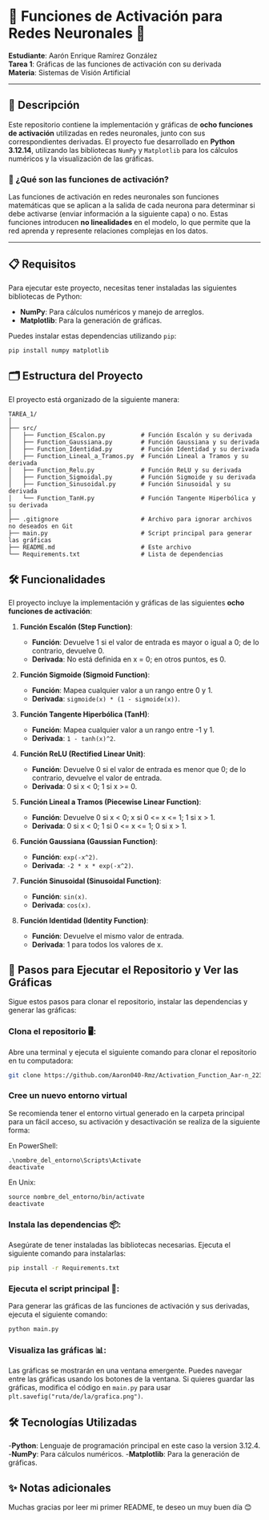 # 🤖 Funciones de Activación para Redes Neuronales 🤖

**Estudiante**: Aarón Enrique Ramírez González  
**Tarea 1**: Gráficas de las funciones de activación con su derivada  
**Materia**: Sistemas de Visión Artificial  

---

## 📝 Descripción

Este repositorio contiene la implementación y gráficas de **ocho funciones de activación** utilizadas en redes neuronales, junto con sus correspondientes derivadas. El proyecto fue desarrollado en **Python 3.12.14**, utilizando las bibliotecas `NumPy` y `Matplotlib` para los cálculos numéricos y la visualización de las gráficas.

### 🤔 ¿Qué son las funciones de activación?

Las funciones de activación en redes neuronales son funciones matemáticas que se aplican a la salida de cada neurona para determinar si debe activarse (enviar información a la siguiente capa) o no. Estas funciones introducen **no linealidades** en el modelo, lo que permite que la red aprenda y represente relaciones complejas en los datos.

---

## 📋 Requisitos

Para ejecutar este proyecto, necesitas tener instaladas las siguientes bibliotecas de Python:

- **NumPy**: Para cálculos numéricos y manejo de arreglos.
- **Matplotlib**: Para la generación de gráficas.

Puedes instalar estas dependencias utilizando `pip`: 

```
pip install numpy matplotlib
```
## 🗂️ Estructura del Proyecto
El proyecto está organizado de la siguiente manera:
```
TAREA_1/
│
├── src/
│   ├── Function_EScalon.py          # Función Escalón y su derivada
│   ├── Function_Gaussiana.py        # Función Gaussiana y su derivada
│   ├── Function_Identidad.py        # Función Identidad y su derivada
│   ├── Function_Lineal_a_Tramos.py  # Función Lineal a Tramos y su derivada
│   ├── Function_Relu.py             # Función ReLU y su derivada
│   ├── Function_Sigmoidal.py        # Función Sigmoide y su derivada
│   ├── Function_Sinusoidal.py       # Función Sinusoidal y su derivada
│   └── Function_TanH.py             # Función Tangente Hiperbólica y su derivada
│
├── .gitignore                       # Archivo para ignorar archivos no deseados en Git
├── main.py                          # Script principal para generar las gráficas
├── README.md                        # Este archivo
└── Requirements.txt                 # Lista de dependencias
```


## 🛠️ Funcionalidades

El proyecto incluye la implementación y gráficas de las siguientes **ocho funciones de activación**:

1. **Función Escalón (Step Function)**:
   - **Función**: Devuelve 1 si el valor de entrada es mayor o igual a 0; de lo contrario, devuelve 0.
   - **Derivada**: No está definida en x = 0; en otros puntos, es 0.

2. **Función Sigmoide (Sigmoid Function)**:
   - **Función**: Mapea cualquier valor a un rango entre 0 y 1.
   - **Derivada**: `sigmoide(x) * (1 - sigmoide(x))`.

3. **Función Tangente Hiperbólica (TanH)**:
   - **Función**: Mapea cualquier valor a un rango entre -1 y 1.
   - **Derivada**: `1 - tanh(x)^2`.

4. **Función ReLU (Rectified Linear Unit)**:
   - **Función**: Devuelve 0 si el valor de entrada es menor que 0; de lo contrario, devuelve el valor de entrada.
   - **Derivada**: 0 si x < 0; 1 si x >= 0.

5. **Función Lineal a Tramos (Piecewise Linear Function)**:
   - **Función**: Devuelve 0 si x < 0; x si 0 <= x <= 1; 1 si x > 1.
   - **Derivada**: 0 si x < 0; 1 si 0 <= x <= 1; 0 si x > 1.

6. **Función Gaussiana (Gaussian Function)**:
   - **Función**: `exp(-x^2)`.
   - **Derivada**: `-2 * x * exp(-x^2)`.   

7. **Función Sinusoidal (Sinusoidal Function)**:
   - **Función**: `sin(x)`.
   - **Derivada**: `cos(x)`.

8. **Función Identidad (Identity Function)**:
   - **Función**: Devuelve el mismo valor de entrada.
   - **Derivada**: 1 para todos los valores de x.



## 🚀 Pasos para Ejecutar el Repositorio y Ver las Gráficas
 
Sigue estos pasos para clonar el repositorio, instalar las dependencias y generar las gráficas:

### Clona el repositorio 🖥️:
Abre una terminal y ejecuta el siguiente comando para clonar el repositorio en tu computadora:

```bash
git clone https://github.com/Aaron040-Rmz/Activation_Function_Aar-n_2230294
```
### Cree un nuevo entorno virtual
Se recomienda tener el entorno virtual generado en la carpeta principal para un fácil acceso, su activación y desactivación se realiza de la siguiente forma:

En PowerShell:
```
.\nombre_del_entorno\Scripts\Activate
deactivate
```
En Unix:
```
source nombre_del_entorno/bin/activate
deactivate
```
### Instala las dependencias 📦:
Asegúrate de tener instaladas las bibliotecas necesarias. Ejecuta el siguiente comando para instalarlas:

```bash
pip install -r Requirements.txt
```
### Ejecuta el script principal 🚀:
Para generar las gráficas de las funciones de activación y sus derivadas, ejecuta el siguiente comando:
```bash
python main.py
```
### Visualiza las gráficas 📊:

Las gráficas se mostrarán en una ventana emergente.
Puedes navegar entre las gráficas usando los botones de la ventana.
Si quieres guardar las gráficas, modifica el código en `main.py` para usar `plt.savefig("ruta/de/la/grafica.png")`.

## 🛠️ Tecnologías Utilizadas
 -**Python**: Lenguaje de programación principal en este caso la version 3.12.4.
 -**NumPy**: Para cálculos numéricos.
 -**Matplotlib**: Para la generación de gráficas.

## ✨ Notas adicionales

Muchas gracias por leer mi primer README, te deseo un muy buen día 😊